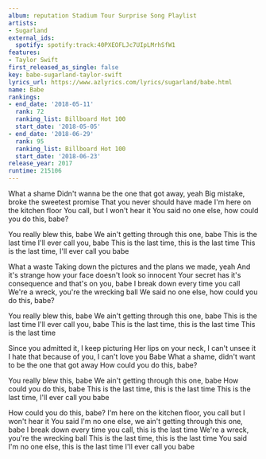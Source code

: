 ```yaml
---
album: reputation Stadium Tour Surprise Song Playlist
artists:
- Sugarland
external_ids:
  spotify: spotify:track:40PXEOFLJc7UIpLMrhSfW1
features:
- Taylor Swift
first_released_as_single: false
key: babe-sugarland-taylor-swift
lyrics_url: https://www.azlyrics.com/lyrics/sugarland/babe.html
name: Babe
rankings:
- end_date: '2018-05-11'
  rank: 72
  ranking_list: Billboard Hot 100
  start_date: '2018-05-05'
- end_date: '2018-06-29'
  rank: 95
  ranking_list: Billboard Hot 100
  start_date: '2018-06-23'
release_year: 2017
runtime: 215106
---
```

What a shame
Didn't wanna be the one that got away, yeah
Big mistake, broke the sweetest promise
That you never should have made
I'm here on the kitchen floor
You call, but I won't hear it
You said no one else, how could you do this, babe?

You really blew this, babe
We ain't getting through this one, babe
This is the last time I'll ever call you, babe
This is the last time, this is the last time
This is the last time, I'll ever call you babe

What a waste
Taking down the pictures and the plans we made, yeah
And it's strange how your face doesn't look so innocent
Your secret has it's consequence and that's on you, babe
I break down every time you call
We're a wreck, you're the wrecking ball
We said no one else, how could you do this, babe?

You really blew this, babe
We ain't getting through this one, babe
This is the last time I'll ever call you, babe
This is the last time, this is the last time
This is the last time

Since you admitted it, I keep picturing
Her lips on your neck, I can't unsee it
I hate that because of you, I can't love you
Babe
What a shame, didn't want to be the one that got away
How could you do this, babe?

You really blew this, babe
We ain't getting through this one, babe
How could you do this, babe
This is the last time, this is the last time
This is the last time, I'll ever call you babe

How could you do this, babe?
I'm here on the kitchen floor, you call but I won't hear it
You said I'm no one else, we ain't getting through this one, babe
I break down every time you call, this is the last time
We're a wreck, you're the wrecking ball
This is the last time, this is the last time
You said I'm no one else, this is the last time
I'll ever call you babe
